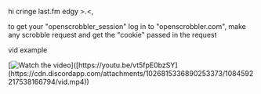 hi cringe last.fm edgy >.<, 

to get your "openscrobbler_session" log in to "openscrobbler.com", make any scrobble request and get the "cookie" passed in the request

vid example




[![Watch the video]([https://i.imgur.com/vKb2F1B.png](https://cdn.discordapp.com/attachments/1026815336890253373/1084592428910117124/image.png))]([https://youtu.be/vt5fpE0bzSY](https://cdn.discordapp.com/attachments/1026815336890253373/1084592217538166794/vid.mp4))
